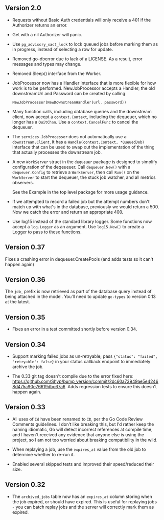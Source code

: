 ## Version 2.0

- Requests without Basic Auth credentials will only receive a 401 if the
Authorizer returns an error.

- Get with a nil Authorizer will panic.

- Use `pg_advisory_xact_lock` to lock queued jobs before marking them as in
progress, instead of selecting a row for update.

- Removed go-dberror due to lack of a LICENSE. As a result, error messages and
  types may change.

- Removed Sleep() interface from the Worker.

- JobProcessor now has a Handler interface that is more flexible for how work is
  to be performed. NewJobProcessor accepts a Handler; the old downstreamUrl and
  Password can be created by calling

    ```
    NewJobProcessor(NewDownstreamHandler(url, password))
    ```

- Many function calls, including database queries and the downstream client,
now accept a `context.Context`, including the dequeuer, which no longer has a
`QuitChan`. Use a `context.CancelFunc` to cancel the dequeuer.

- The `services.JobProcessor` does not automatically use a `downstream.Client`,
it has a `Handle(context.Context, *QueuedJob)` interface that can be used to
swap out the implementation of the thing that actually processes the downstream
job.

- A new `WorkServer` struct in the `dequeuer` package is designed to simplify
configuration of the deqeueuer. Call `dequeuer.New()` with a `dequeuer.Config`
to retrieve a `WorkServer`, then call `Run()` on the `WorkServer` to start the
dequeuer, the stuck job watcher, and all metrics observers.

    See the Example in the top level package for more usage guidance.

- If we attempted to record a failed job but the attempt numbers don't match up
with what's in the database, previously we would return a 500. Now we catch the
error and return an appropriate 400.

- Use log15 instead of the standard library logger. Some functions now accept
a `log.Logger` as an argument. Use `log15.New()` to create a Logger to pass to
these functions.

## Version 0.37

Fixes a crashing error in dequeuer.CreatePools (and adds tests so it can't
happen again)

## Version 0.36

The `job_` prefix is now retrieved as part of the database query instead of
being attached in the model. You'll need to update `go-types` to version 0.13
at the latest.

## Version 0.35

- Fixes an error in a test committed shortly before version 0.34.

## Version 0.34

- Support marking failed jobs as un-retryable; pass `{"status": "failed",
"retryable": false}` in your status callback endpoint to immediately archive
the job.

- The 0.33 git tag doesn't compile due to the error fixed here:
https://github.com/Shyp/bump_version/commit/2dc60a73949ae5e42468d475a90e76619dbc67a6.
Adds regression tests to ensure this doesn't happen again.

## Version 0.33

- All uses of `Id` have been renamed to `ID`, per the Go Code Review Comments
guidelines. I don't like breaking this, but I'd rather keep the naming
idiomatic, Go will detect incorrect references at compile time, and I haven't
received any evidence that anyone else is using the project, so I am not too
worried about breaking compatibility in the wild.

- When replaying a job, use the `expires_at` value from the old job to
  determine whether to re-run it.

- Enabled several skipped tests and improved their speed/reduced their size.

## Version 0.32

- The `archived_jobs` table now has an `expires_at` column storing when the job
expired, or should have expired. This is useful for replaying jobs - you can
batch replay jobs and the server will correctly mark them as expired.
